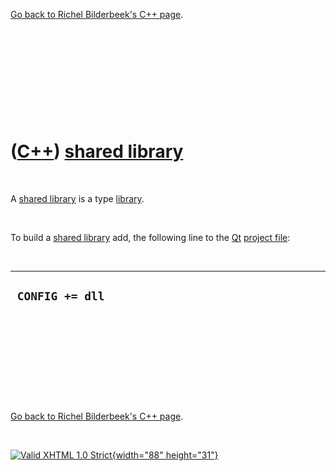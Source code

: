 

[Go back to Richel Bilderbeek's C++ page](Cpp.htm).

 

 

 

 

 

([C++](Cpp.htm)) [shared library](CppSharedLibrary.htm)
=======================================================

 

A [shared library](CppSharedLibrary.htm) is a type
[library](CppLibrary.htm).

 

To build a [shared library](CppSharedLibrary.htm) add, the following
line to the [Qt](CppQt.htm) [project file](CppProjectFile.htm):

 

  ------------------
  ` CONFIG += dll`
  ------------------

 

 

 

 

 

[Go back to Richel Bilderbeek's C++ page](Cpp.htm).



 

[![Valid XHTML 1.0 Strict](valid-xhtml10.png){width="88"
height="31"}](http://validator.w3.org/check?uri=referer)
